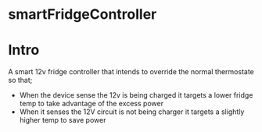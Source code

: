 smartFridgeController
================

Intro
================

A smart 12v fridge controller that intends to override the normal thermostate so that;
* When the device sense the 12v is being charged it targets a lower fridge temp to take advantage of the excess power
* When it senses the 12V circuit is not being charger it targets a slightly higher temp to save power

